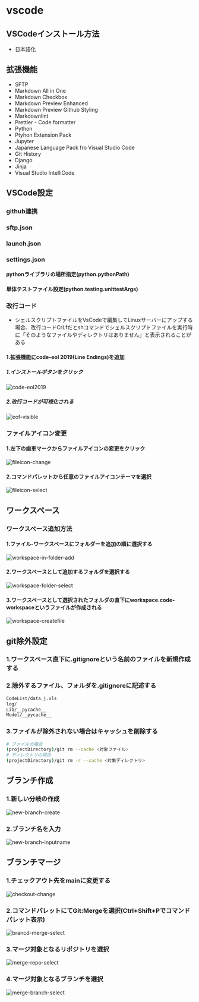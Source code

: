 # vscode

## VSCodeインストール方法

* 日本語化

## 拡張機能

* SFTP
* Markdown All in One
* Markdown Checkbox
* Markdown Preview Enhanced
* Markdown Preview Github Styling
* Markdownlint
* Prettier - Code formatter
* Python
* Ptyhon Extension Pack
* Jupyter
* Japanese Language Pack fro Visual Studio Code
* Git History
* Django
* Jinja
* Visual Studio IntelliCode

## VSCode設定

### github連携

### sftp.json

### launch.json

### settings.json

#### pythonライブラリの場所指定(python.pythonPath)

#### 単体テストファイル設定(python.testing.unittestArgs)

### 改行コード

* シェルスクリプトファイルをVsCodeで編集してLinuxサーバーにアップする場合、改行コードCrLfだとshコマンドでシェルスクリプトファイルを実行時に「そのようなファイルやディレクトリはありません」と表示されることがある

#### 1.拡張機能にcode-eol 2019(Line Endings)を追加

##### 1.インストールボタンをクリック

![code-eol2019](img/code-eol.png)

##### 2.改行コードが可視化される

![eof-visible](img/eof-visible.png)

### ファイルアイコン変更

#### 1.左下の歯車マークからファイルアイコンの変更をクリック

![fileicon-change](img/fileicon-change.png)

#### 2.コマンドパレットから任意のファイルアイコンテーマを選択

![fileicon-select](img/fileicon-select.png)

## ワークスペース

### ワークスペース追加方法

#### 1.ファイル-ワークスペースにフォルダーを追加の順に選択する

![workspace-in-folder-add](img/workspace_folder_add.png)

#### 2.ワークスペースとして追加するフォルダを選択する

![workspace-folder-select](img/workspace-folder-select.png)

#### 3.ワークスペースとして選択されたフォルダの直下にworkspace.code-workspaceというファイルが作成される

![workspace-createfile](img/workspace-createfile.png)

## git除外設定

### 1.ワークスペース直下に.gitignoreという名前のファイルを新規作成する

### 2.除外するファイル、フォルダを.gitignoreに記述する

```sh
CodeList/data_j.xls
log/
Lib/__pycache__
Model/__pycache__
```

### 3.ファイルが除外されない場合はキャッシュを削除する

```sh
# ファイルの場合
(projectDirectory)/git rm --cache <対象ファイル>
# ディレクトリの場合
(projectDirectory)/git rm -r --cache <対象ディレクトリ>
```

## ブランチ作成

### 1.新しい分岐の作成

![new-branch-create](img/new-branch-create.png)

### 2.ブランチ名を入力

![new-branch-inputname](img/new-branch-inputname.png)

## ブランチマージ

### 1.チェックアウト先をmainに変更する

![checkout-change](img/main-branch-select.png)

### 2.コマンドパレットにてGit:Mergeを選択(Ctrl+Shift+Pでコマンドパレット表示)

![brancd-merge-select](img/branch-merge-select.png)

### 3.マージ対象となるリポジトリを選択

![merge-repo-select](img/merge-repo-select.png)

### 4.マージ対象となるブランチを選択

![merge-branch-select](img/merge-branch-select.png)
